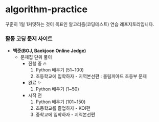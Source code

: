 # algorithm-practice
꾸준히 1일 1커밋하는 것이 목표인 알고리즘(코딩테스트) 연습 레포지토리입니다.

### 활동 코딩 문제 사이트
* **백준(BOJ, Baekjoon Online Jedge)**
  * 문제집 단위 풀이
    * 진행 중 🔥
      1. Python 배우기 (51~100)
      2. 초등학교에 입학하자 - 지역본선편 : 올림피아드 초등부 문제
    * 완료 ✨
      1. Python 배우기 (1~50)
    * 시작 전 
      1. Python 배우기 (101~150)
      2. 초등학교를 졸업하자 - KOI편
      3. 중학교에 입학하자 - 지역본선편
      